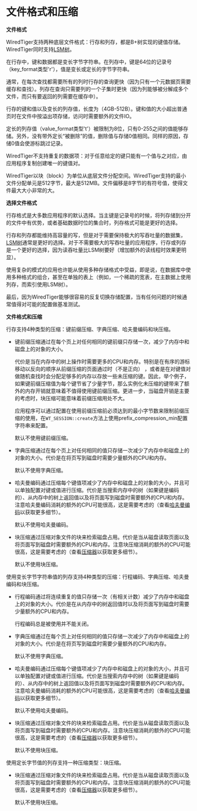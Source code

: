 文件格式和压缩
=============
**文件格式**

WiredTiger支持两种底层文件格式：行存和列存，都是B+树实现的键值存储。WiredTiger同时支持[LSM树](304_log_structured_merge_trees.md)。

在行存中，键和数据都是变长字节字符串。在列存中，键是64位的记录号（key_format类型'r'），值是变长或定长的字节字符串。

通常，在每次查找都需要所有的列时行存的查询更快（因为只有一个元数据页需要缓存和查找）。列存在查询只需要列的一个子集时更快（因为列能够被分解成多个文件，而只有要返回的列需要在缓存中）。

行存的键和值以及变长的列存值，长度为（4GB-512B）。键和值的大小超出普通页时在文件中按溢出项存储，访问时需要额外的文件IO。

定长的列存值（value_format类型't'）被限制为8位，只有0-255之间的值能够存储。另外，没有带外定长“被删除”的值，删除值与存储0值相同。同样的原因，存储0值会使游标跳过记录。

WiredTiger不支持重复的数据项：对于任意给定的键只能有一个值与之对应，由应用程序复制创建唯一的键值对。

WiredTiger以块（block）为单位从底层文件分配空间。WiredTiger支持的最小文件分配单元是512字节，最大是512MB。文件偏移是8字节的有符号值，使得文件最大大小非常的大。

**选择文件格式**

行存格式是大多数应用程序的默认选择。当主键是记录号的时候，将列存储到分开的文件中有优势，或者基础数据时位的集合时，列存格式可能是更好的选择。

行存和列存都能维持高容量的写，但是对于需要保持极大的写吞吐量的数据集，[LSM树](304_log_structured_merge_trees.md)通常是更好的选择。对于不需要极大的写吞吐量的应用程序，行存或列存是一个更好的选择，因为读吞吐量比LSM树要好（增加额外的读线程时效果更明显）。

使用复杂的模式的应用也许能从使用多种存储格式中受益，即是说，在数据库中使用多种格式的组合，甚至在单独的表上（例如，一个稀疏的宽表，在主数据上使用列存，而索引使用LSM树）。

最后，因为WiredTiger能够很容易的反复切换存储配置，当有任何问题的时候通常值得对可能的配置做基准测试。

**文件格式和压缩**

行存支持4种类型的压缩：键前缀压缩、字典压缩、哈夫曼编码和块压缩。
- 键前缀压缩通过在每个页上对任何相同的键前缀只存储一次，减少了内存中和磁盘上的对象的大小。

    代价是当在内存中的树上操作时需要更多的CPU和内存。特别是在有序的游标移动以反向的顺序从前缀压缩的页面通过时（不是正向）
，或者是在对键值对做随机查找时会分配足够多的内存以存放一些未压缩的键。因此，举个例子，如果键前缀压缩值为每个键节省了少量字节，那么实例化未压缩的键带来了额外的内存开销就意味着不值得使用键前缀压缩。更进一步，当磁盘开销是主要的考虑时，块压缩可能意味着前缀压缩用处不大。

    应用程序可以通过配置在使用前缀压缩前必须达到的最小字节数来限制前缀压缩的使用，在`WT_SESSION::create`方法上使用prefix_compression_min配置字符串来配置。

	默认不使用键前缀压缩。

- 字典压缩通过在每个页上对任何相同的值只存储一次减少了内存中和磁盘上的对象的大小。代价是在将页写到磁盘时需要少量额外的CPU和内存。

    默认不使用字典压缩。

- 哈夫曼编码通过压缩每个键值项减少了内存中和磁盘上的对象的大小，并且可以单独配置对键或值进行压缩。代价是当搜索内存中的树（如果键是编码的）、从内存中的树上返回值以及将页面写到磁盘时需要额外的CPU和内存。注意哈夫曼编码消耗的额外的CPU可能很高，这是需要考虑的（查看[哈夫曼编码](306_huffman_encoding.md)以获取更多细节）。

    默认不使用哈夫曼编码。

- 块压缩通过压缩对象文件的块来检索磁盘占用。代价是当从磁盘读取页面以及将页面写到磁盘时需要额外的CPU和内存。注意块压缩消耗的额外的CPU可能很高，这是需要考虑的（查看[压缩器]()以获取更多细节）。

    默认不使用块压缩。

使用变长字节字符串值的列存支持4种类型的压缩：行程编码、字典压缩、哈夫曼编码和块压缩。
- 行程编码通过将连续重复的值只存储一次（有相关计数）减少了内存中和磁盘上的对象的大小。代价是在从内存中的树返回值时以及将页面写到磁盘时需要少量额外的CPU和内存。

    行程编码总是被使用并不能关闭。

- 字典压缩通过在每个页上对任何相同的值只存储一次减少了内存中和磁盘上的对象的大小。代价是在将页写到磁盘时需要少量额外的CPU和内存。

    默认不使用字典压缩。

- 哈夫曼编码通过压缩每个键值项减少了内存中和磁盘上的对象的大小，并且可以单独配置对键或值进行压缩。代价是当搜索内存中的树（如果键是编码的）、从内存中的树上返回值以及将页面写到磁盘时需要额外的CPU和内存。注意哈夫曼编码消耗的额外的CPU可能很高，这是需要考虑的（查看[哈夫曼编码](306_huffman_encoding.md)以获取更多细节）。

    默认不使用哈夫曼编码。

- 块压缩通过压缩对象文件的块来检索磁盘占用。代价是当从磁盘读取页面以及将页面写到磁盘时需要额外的CPU和内存。注意块压缩消耗的额外的CPU可能很高，这是需要考虑的（查看[压缩器]()以获取更多细节）。

    默认不使用块压缩。

使用定长字节值的列存支持一种压缩类型：块压缩。
- 块压缩通过压缩对象文件的块来检索磁盘占用。代价是当从磁盘读取页面以及将页面写到磁盘时需要额外的CPU和内存。注意块压缩消耗的额外的CPU可能很高，这是需要考虑的（查看[压缩器]()以获取更多细节）。

    默认不使用块压缩。
